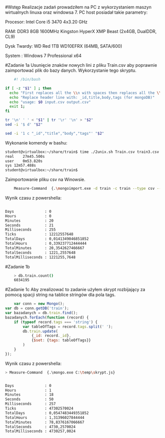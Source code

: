 #Wstęp 
Realizacje zadań prowadziłem na PC z wykorzystaniem maszyn wirtualnych linuxa oraz windowsa 7.
PC host posiadał takie parametry:

Procesor: Intel Core i5 3470 4x3.20 GHz

RAM: DDR3 8GB 1600MHz Kingston HyperX XMP Beast (2x4GB, DualDDR, CL9)

Dysk Twardy: WD Red 1TB WD10EFRX (64MB, SATA/600)

System : Windows 7 Professional x64

#Zadanie 1a 
Usunięcie znaków nowych lini z pliku Train.csv aby poprawnie zaimportować plik do bazy danych.
Wykorzystanie tego skryptu.
```sh
	#! /bin/bash

if [ -z "$1" ] ; then
  echo "First replaces all the \\n with spaces then replaces all the \\r with \\n"
  echo "Replace header line with: _id,title,body,tags (for mongoDB)"
  echo "usage: $0 input.csv output.csv"
  exit 1;
fi

tr '\n' ' ' < "$1" | tr '\r' '\n' > "$2"
sed -i '$ d' "$2"

sed -i '1 c "_id","title","body","tags"' "$2"
```

Wykonanie komendy w bashu:
```sh
student@virtualbox:~/share/train$ time ./2unix.sh Train.csv train3.csv
real	27m45.500s
user	0m53.820s
sys	12m57.488s
student@virtualbox:~/share/train$
```

Zaimportowanie pliku csv na Winowsie.

```sh
	Measure-Command  {.\mongoimport.exe -d train -c train --type csv --headerline --file E:\train\train3.csv}
```

Wynik czasu z powershella:

```sh
	
Days              : 0
Hours             : 0
Minutes           : 20
Seconds           : 21
Milliseconds      : 255
Ticks             : 12212557648
TotalDays         : 0,0141349046851852
TotalHours        : 0,339237712444444
TotalMinutes      : 20,3542627466667
TotalSeconds      : 1221,2557648
TotalMilliseconds : 1221255,7648
```

#Zadanie 1b

```sh
	> db.train.count()
	6034195
```

#Zadanie 1c
Aby zrealizować to zadanie użyłem skrypt rozbijający za pomocą spacji string na tablice stringów dla pola tags.
```js
	var conn = new Mongo();
var db = conn.getDB('train');
var bazadanych = db.train.find();
bazadanych.forEach(function (record) {
	if (typeof record.tags === 'string') {
		var tableOfTags = record.tags.split(' ');
		db.train.update(
			{_id: record._id},
			{$set: {tags: tableOfTags}}
		)
	}
});

```

Wynik czasu z powershella:
```sh
> Measure-Command  {.\mongo.exe C:\temp\skrypt.js}


Days              : 0
Hours             : 1
Minutes           : 18
Seconds           : 50
Milliseconds      : 257
Ticks             : 47302570024
TotalDays         : 0,0547483449351852
TotalHours        : 1,31396027844444
TotalMinutes      : 78,8376167066667
TotalSeconds      : 4730,2570024
TotalMilliseconds : 4730257,0024
```